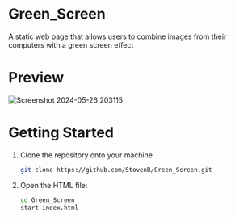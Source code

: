 # Green_Screen
A static web page that allows users to combine images from their computers with a green screen effect

# Preview
![Screenshot 2024-05-26 203115](https://github.com/StovenB/Green_Screen/assets/127547136/a72451b1-1553-443f-b639-860477c51591)

# Getting Started
1. Clone the repository onto your machine

   ```bash
   git clone https://github.com/StovenB/Green_Screen.git

3. Open the HTML file:

   ```bash
   cd Green_Screen
   start index.html
